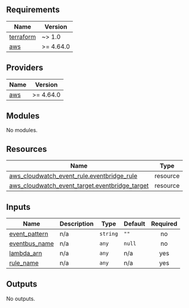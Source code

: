 ## Requirements

| Name | Version |
|------|---------|
| <a name="requirement_terraform"></a> [terraform](#requirement\_terraform) | ~> 1.0 |
| <a name="requirement_aws"></a> [aws](#requirement\_aws) | >= 4.64.0 |

## Providers

| Name | Version |
|------|---------|
| <a name="provider_aws"></a> [aws](#provider\_aws) | >= 4.64.0 |

## Modules

No modules.

## Resources

| Name | Type |
|------|------|
| [aws_cloudwatch_event_rule.eventbridge_rule](https://registry.terraform.io/providers/hashicorp/aws/latest/docs/resources/cloudwatch_event_rule) | resource |
| [aws_cloudwatch_event_target.eventbridge_target](https://registry.terraform.io/providers/hashicorp/aws/latest/docs/resources/cloudwatch_event_target) | resource |

## Inputs

| Name | Description | Type | Default | Required |
|------|-------------|------|---------|:--------:|
| <a name="input_event_pattern"></a> [event\_pattern](#input\_event\_pattern) | n/a | `string` | `""` | no |
| <a name="input_eventbus_name"></a> [eventbus\_name](#input\_eventbus\_name) | n/a | `any` | `null` | no |
| <a name="input_lambda_arn"></a> [lambda\_arn](#input\_lambda\_arn) | n/a | `any` | n/a | yes |
| <a name="input_rule_name"></a> [rule\_name](#input\_rule\_name) | n/a | `any` | n/a | yes |

## Outputs

No outputs.
